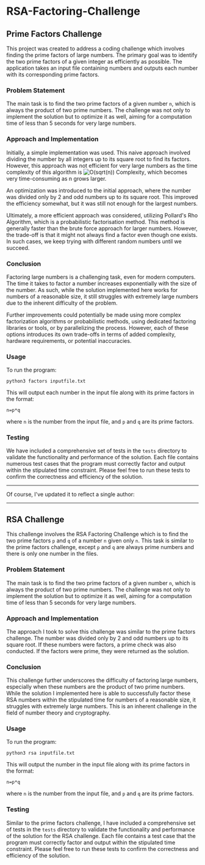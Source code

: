 # RSA-Factoring-Challenge

## Prime Factors Challenge

This project was created to address a coding challenge which involves finding the prime factors of large numbers. The primary goal was to identify the two prime factors of a given integer as efficiently as possible. The application takes an input file containing numbers and outputs each number with its corresponding prime factors.

### Problem Statement

The main task is to find the two prime factors of a given number `n`, which is always the product of two prime numbers. The challenge was not only to implement the solution but to optimize it as well, aiming for a computation time of less than 5 seconds for very large numbers.

### Approach and Implementation

Initially, a simple implementation was used. This naive approach involved dividing the number by all integers up to its square root to find its factors. However, this approach was not efficient for very large numbers as the time complexity of this algorithm is ![O(sqrt(n)) Complexity](https://quicklatex.com/cache3/54/ql_6c7da21f9cd77eb4002dbe7fceda9654_l3.png), which becomes very time-consuming as n grows larger.

An optimization was introduced to the initial approach, where the number was divided only by 2 and odd numbers up to its square root. This improved the efficiency somewhat, but it was still not enough for the largest numbers.

Ultimately, a more efficient approach was considered, utilizing Pollard's Rho Algorithm, which is a probabilistic factorisation method. This method is generally faster than the brute force approach for larger numbers. However, the trade-off is that it might not always find a factor even though one exists. In such cases, we keep trying with different random numbers until we succeed.

### Conclusion

Factoring large numbers is a challenging task, even for modern computers. The time it takes to factor a number increases exponentially with the size of the number. As such, while the solution implemented here works for numbers of a reasonable size, it still struggles with extremely large numbers due to the inherent difficulty of the problem.

Further improvements could potentially be made using more complex factorization algorithms or probabilistic methods, using dedicated factoring libraries or tools, or by parallelizing the process. However, each of these options introduces its own trade-offs in terms of added complexity, hardware requirements, or potential inaccuracies.

### Usage

To run the program:

```
python3 factors inputfile.txt
```

This will output each number in the input file along with its prime factors in the format:

```
n=p*q
```

where `n` is the number from the input file, and `p` and `q` are its prime factors.

### Testing

We have included a comprehensive set of tests in the `tests` directory to validate the functionality and performance of the solution. Each file contains numerous test cases that the program must correctly factor and output within the stipulated time constraint. Please feel free to run these tests to confirm the correctness and efficiency of the solution.

---

Of course, I've updated it to reflect a single author:

---

## RSA Challenge

This challenge involves the RSA Factoring Challenge which is to find the two prime factors `p` and `q` of a number `n` given only `n`. This task is similar to the prime factors challenge, except `p` and `q` are always prime numbers and there is only one number in the files.

### Problem Statement

The main task is to find the two prime factors of a given number `n`, which is always the product of two prime numbers. The challenge was not only to implement the solution but to optimize it as well, aiming for a computation time of less than 5 seconds for very large numbers.

### Approach and Implementation

The approach I took to solve this challenge was similar to the prime factors challenge. The number was divided only by 2 and odd numbers up to its square root. If these numbers were factors, a prime check was also conducted. If the factors were prime, they were returned as the solution.

### Conclusion

This challenge further underscores the difficulty of factoring large numbers, especially when these numbers are the product of two prime numbers. While the solution I implemented here is able to successfully factor these RSA numbers within the stipulated time for numbers of a reasonable size, it struggles with extremely large numbers. This is an inherent challenge in the field of number theory and cryptography.

### Usage

To run the program:

```
python3 rsa inputfile.txt
```

This will output the number in the input file along with its prime factors in the format:

```
n=p*q
```

where `n` is the number from the input file, and `p` and `q` are its prime factors.

### Testing

Similar to the prime factors challenge, I have included a comprehensive set of tests in the `tests` directory to validate the functionality and performance of the solution for the RSA challenge. Each file contains a test case that the program must correctly factor and output within the stipulated time constraint. Please feel free to run these tests to confirm the correctness and efficiency of the solution.
